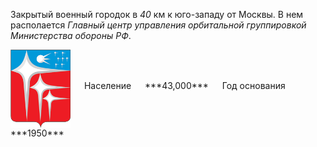 <!--2021-11-17 00:23:03-->
Закрытый военный городок в *40* км к юго-западу от Москвы.
В нем располается *Главный центр управления орбитальной группировкой Министерства обороны РФ*.

<span class="dt">
  <img src="Krasnoznamensk.png" align="middle" width="96px"> &emsp; 
<span class="dtc">
  Население &emsp; ***43,000*** &emsp;
  Год основания &emsp; ***1950***
</span>
</span>